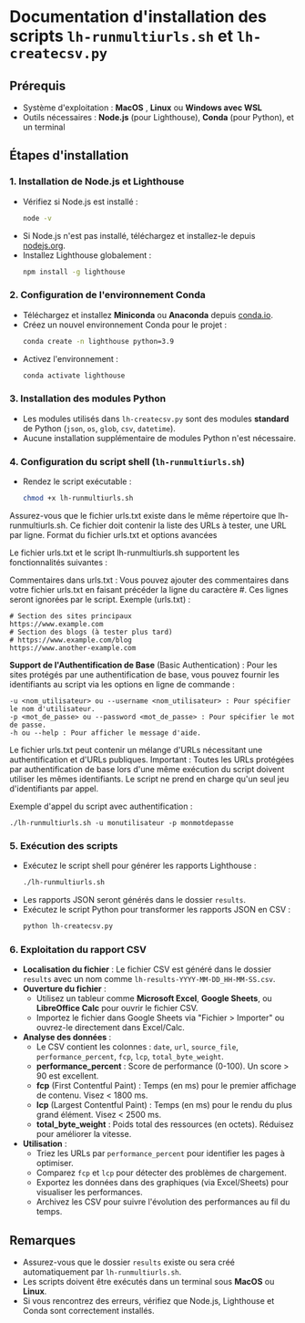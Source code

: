 # Documentation d'installation des scripts `lh-runmultiurls.sh` et `lh-createcsv.py`

## Prérequis
- Système d'exploitation : **MacOS** , **Linux** ou **Windows avec WSL**
- Outils nécessaires : **Node.js** (pour Lighthouse), **Conda** (pour Python), et un terminal

## Étapes d'installation

### 1. Installation de Node.js et Lighthouse
- Vérifiez si Node.js est installé :
  ```bash
  node -v
  ```
- Si Node.js n'est pas installé, téléchargez et installez-le depuis [nodejs.org](https://nodejs.org).
- Installez Lighthouse globalement :
  ```bash
  npm install -g lighthouse
  ```

### 2. Configuration de l'environnement Conda
- Téléchargez et installez **Miniconda** ou **Anaconda** depuis [conda.io](https://conda.io).
- Créez un nouvel environnement Conda pour le projet :
  ```bash
  conda create -n lighthouse python=3.9
  ```
- Activez l'environnement :
  ```bash
  conda activate lighthouse
  ```

### 3. Installation des modules Python
- Les modules utilisés dans `lh-createcsv.py` sont des modules **standard** de Python (`json`, `os`, `glob`, `csv`, `datetime`).
- Aucune installation supplémentaire de modules Python n'est nécessaire.

### 4. Configuration du script shell (`lh-runmultiurls.sh`)
- Rendez le script exécutable :
  ```bash
  chmod +x lh-runmultiurls.sh
Assurez-vous que le fichier urls.txt existe dans le même répertoire que lh-runmultiurls.sh. Ce fichier doit contenir la liste des URLs à tester, une URL par ligne.
Format du fichier urls.txt et options avancées

Le fichier urls.txt et le script lh-runmultiurls.sh supportent les fonctionnalités suivantes :

Commentaires dans urls.txt : Vous pouvez ajouter des commentaires dans votre fichier urls.txt en faisant précéder la ligne du caractère #. Ces lignes seront ignorées par le script. Exemple (urls.txt) :

```
# Section des sites principaux
https://www.example.com
# Section des blogs (à tester plus tard)
# https://www.example.com/blog
https://www.another-example.com
```

**Support de l'Authentification de Base** (Basic Authentication) : Pour les sites protégés par une authentification de base, vous pouvez fournir les identifiants au script via les options en ligne de commande :

```
-u <nom_utilisateur> ou --username <nom_utilisateur> : Pour spécifier le nom d'utilisateur.
-p <mot_de_passe> ou --password <mot_de_passe> : Pour spécifier le mot de passe.
-h ou --help : Pour afficher le message d'aide.
```

Le fichier urls.txt peut contenir un mélange d'URLs nécessitant une authentification et d'URLs publiques. Important : Toutes les URLs protégées par authentification de base lors d'une même exécution du script doivent utiliser les mêmes identifiants. Le script ne prend en charge qu'un seul jeu d'identifiants par appel.

Exemple d'appel du script avec authentification :

```./lh-runmultiurls.sh -u monutilisateur -p monmotdepasse```

### 5. Exécution des scripts
- Exécutez le script shell pour générer les rapports Lighthouse :
  ```bash
  ./lh-runmultiurls.sh
  ```
- Les rapports JSON seront générés dans le dossier `results`.
- Exécutez le script Python pour transformer les rapports JSON en CSV :
  ```bash
  python lh-createcsv.py
  ```

### 6. Exploitation du rapport CSV
- **Localisation du fichier** : Le fichier CSV est généré dans le dossier `results` avec un nom comme `lh-results-YYYY-MM-DD_HH-MM-SS.csv`.
- **Ouverture du fichier** :
  - Utilisez un tableur comme **Microsoft Excel**, **Google Sheets**, ou **LibreOffice Calc** pour ouvrir le fichier CSV.
  - Importez le fichier dans Google Sheets via "Fichier > Importer" ou ouvrez-le directement dans Excel/Calc.
- **Analyse des données** :
  - Le CSV contient les colonnes : `date`, `url`, `source_file`, `performance_percent`, `fcp`, `lcp`, `total_byte_weight`.
  - **performance_percent** : Score de performance (0-100). Un score > 90 est excellent.
  - **fcp** (First Contentful Paint) : Temps (en ms) pour le premier affichage de contenu. Visez < 1800 ms.
  - **lcp** (Largest Contentful Paint) : Temps (en ms) pour le rendu du plus grand élément. Visez < 2500 ms.
  - **total_byte_weight** : Poids total des ressources (en octets). Réduisez pour améliorer la vitesse.
- **Utilisation** :
  - Triez les URLs par `performance_percent` pour identifier les pages à optimiser.
  - Comparez `fcp` et `lcp` pour détecter des problèmes de chargement.
  - Exportez les données dans des graphiques (via Excel/Sheets) pour visualiser les performances.
  - Archivez les CSV pour suivre l'évolution des performances au fil du temps.

## Remarques
- Assurez-vous que le dossier `results` existe ou sera créé automatiquement par `lh-runmultiurls.sh`.
- Les scripts doivent être exécutés dans un terminal sous **MacOS** ou **Linux**.
- Si vous rencontrez des erreurs, vérifiez que Node.js, Lighthouse et Conda sont correctement installés.

